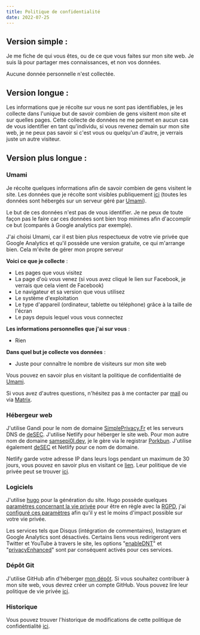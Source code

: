 ```yaml
---
title: Politique de confidentialité
date: 2022-07-25
---
```


## Version simple :

Je me fiche de qui vous êtes, ou de ce que vous faites sur mon site web.
Je suis là pour partager mes connaissances, et non vos données.

Aucune donnée personnelle n'est collectée.

## Version longue :

Les informations que je récolte sur vous ne sont pas identifiables, je les collecte dans l'unique but de savoir combien de gens visitent mon site et sur quelles pages. Cette collecte de données ne me permet en aucun cas de vous identifier en tant qu'individu, si vous revenez demain sur mon site web, je ne peux pas savoir si c'est vous ou quelqu'un d'autre, je verrais juste un autre visiteur.

## Version plus longue :

### Umami

Je récolte quelques informations afin de savoir combien de gens visitent le site.
Les données que je récolte sont visibles publiquement [ici](https://analytics.eu.umami.is/share/i7buY0MDuhFLTnCz/SimplePrivacy) (toutes les données sont hébergés sur un serveur géré par [Umami](https://umami.is/)).

Le but de ces données n'est pas de vous identifier. Je ne peux de toute façon pas le faire car ces données sont bien trop minimes afin d'accomplir ce but (comparés à Google analytics par exemple).

J'ai choisi Umami, car il est bien plus respectueux de votre vie privée que Google Analytics et qu'il possède une version gratuite, ce qui m'arrange bien. Cela m'évite de gérer mon propre serveur

**Voici ce que je collecte** :

- Les pages que vous visitez
- La page d'où vous venez (si vous avez cliqué le lien sur Facebook, je verrais que cela vient de Facebook)
- Le navigateur et sa version que vous utilisez
- Le système d'exploitation
- Le type d'appareil (ordinateur, tablette ou téléphone) grâce à la taille de l'écran
- Le pays depuis lequel vous vous connectez

**Les informations personnelles que j'ai sur vous** :

- Rien

**Dans quel but je collecte vos données** :

- Juste pour connaître le nombre de visiteurs sur mon site web

Vous pouvez en savoir plus en visitant la politique de confidentialité de [Umami](https://umami.is/privacy).

Si vous avez d'autres questions, n'hésitez pas à me contacter par [mail](mailto:contact@simpleprivacy.fr) ou via [Matrix](https://matrix.to/#/@samsepi0l:arcticfoxes.net).

### Hébergeur web
J'utilise Gandi pour le nom de domaine [SimplePrivacy.Fr](https://simpleprivacy.fr) et les serveurs DNS de [deSEC](https://desec.io/). J'utilise Netlify pour héberger le site web.
Pour mon autre nom de domaine [samsepi0l.dev](https://samsepi0l.dev), je le gère via le registrar [Porkbun](https://porkbun.com/). J'utilise également [deSEC](https://desec.io) et Netlify pour ce nom de domaine.

Netlify garde votre adresse IP dans leurs logs pendant un maximum de 30 jours, vous pouvez en savoir plus en visitant ce [lien](https://www.netlify.com/gdpr-ccpa/). Leur politique de vie privée peut se trouver [ici](https://www.netlify.com/gdpr-ccpa/).

### Logiciels
J'utilise [hugo](https://gohugo.io/) pour la génération du site. Hugo possède quelques [paramètres concernant la vie privée](https://gohugo.io/about/hugo-and-gdpr/) pour être en règle avec la [RGPD](https://www.cnil.fr/fr/comprendre-le-rgpd), j'ai [configuré ces paramètres](https://github.com/d4rklynk/simpleprivacy.fr/blob/main/config.yml#L159) afin qu'il y est le moins d'impact possible sur votre vie privée.

Les services tels que Disqus (intégration de commentaires), Instagram et Google Analytics sont désactivés. Certains liens vous redirigeront vers Twitter et YouTube à travers le site, les options "[enableDNT](https://github.com/d4rklynk/simpleprivacy.fr/blob/main/config.yml#L172)" et "[privacyEnhanced](https://github.com/d4rklynk/simpleprivacy.fr/blob/main/config.yml#L180)" sont par conséquent activés pour ces services.

### Dépôt Git
J'utilise GitHub afin d'héberger [mon dépôt](https://github.com/d4rklynk/simpleprivacy.fr). Si vous souhaitez contribuer à mon site web, vous devrez créer un compte GitHub.
Vous pouvez lire leur politique de vie privée [ici](https://docs.github.com/fr/site-policy/privacy-policies/github-privacy-statement).

### Historique
Vous pouvez trouver l'historique de modifications de cette politique de confidentialité [ici](https://github.com/d4rklynk/simpleprivacy.fr/commits/main/content/privacy.md).

